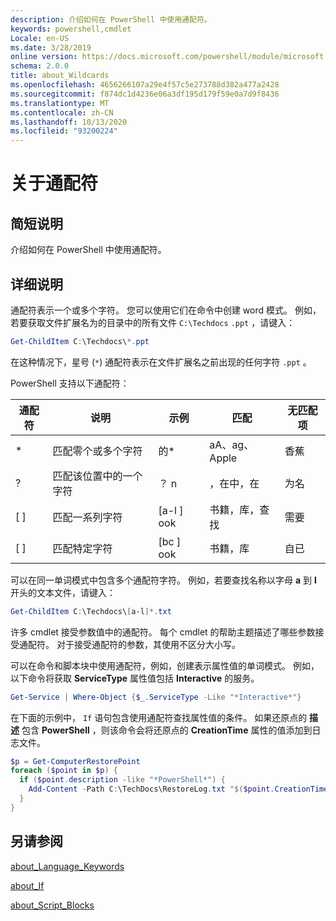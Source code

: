 ```yaml
---
description: 介绍如何在 PowerShell 中使用通配符。
keywords: powershell,cmdlet
Locale: en-US
ms.date: 3/28/2019
online version: https://docs.microsoft.com/powershell/module/microsoft.powershell.core/about/about_wildcards?view=powershell-5.1&WT.mc_id=ps-gethelp
schema: 2.0.0
title: about_Wildcards
ms.openlocfilehash: 4656266107a29e4f57c5e273788d382a477a2428
ms.sourcegitcommit: f874dc1d4236e06a3df195d179f59e0a7d9f8436
ms.translationtype: MT
ms.contentlocale: zh-CN
ms.lasthandoff: 10/13/2020
ms.locfileid: "93200224"
---
```

# <a name="about-wildcards"></a>关于通配符

## <a name="short-description"></a>简短说明

介绍如何在 PowerShell 中使用通配符。

## <a name="long-description"></a>详细说明

通配符表示一个或多个字符。 您可以使用它们在命令中创建 word 模式。 例如，若要获取文件扩展名为的目录中的所有文件 `C:\Techdocs` `.ppt` ，请键入：

```powershell
Get-ChildItem C:\Techdocs\*.ppt
```

在这种情况下，星号 (`*`) 通配符表示在文件扩展名之前出现的任何字符 `.ppt` 。

PowerShell 支持以下通配符：

|通配符|说明               |示例 |匹配        |无匹配项|
|--------|--------------------------|--------|-------------|--------|
|\*      |匹配零个或多个字符 | 的\*  | aA、ag、Apple | 香蕉 |
|?       |匹配该位置中的一个字符 | ？ n | ，在中，在 | 为名 |
|\[ \]   |匹配一系列字符 | \[a-l \] ook | 书籍，库，查找 | 需要 |
|\[ \]   |匹配特定字符 | \[bc \] ook | 书籍，库 | 自已 |

可以在同一单词模式中包含多个通配符字符。 例如，若要查找名称以字母 **a** 到 **l** 开头的文本文件，请键入：

```powershell
Get-ChildItem C:\Techdocs\[a-l]*.txt
```

许多 cmdlet 接受参数值中的通配符。 每个 cmdlet 的帮助主题描述了哪些参数接受通配符。 对于接受通配符的参数，其使用不区分大小写。

可以在命令和脚本块中使用通配符，例如，创建表示属性值的单词模式。 例如，以下命令将获取 **ServiceType** 属性值包括 **Interactive** 的服务。

```powershell
Get-Service | Where-Object {$_.ServiceType -Like "*Interactive*"}
```

在下面的示例中， `If` 语句包含使用通配符查找属性值的条件。 如果还原点的 **描述** 包含 **PowerShell** ，则该命令会将还原点的 **CreationTime** 属性的值添加到日志文件。

```powershell
$p = Get-ComputerRestorePoint
foreach ($point in $p) {
  if ($point.description -like "*PowerShell*") {
    Add-Content -Path C:\TechDocs\RestoreLog.txt "$($point.CreationTime)"
  }
}
```

## <a name="see-also"></a>另请参阅

[about_Language_Keywords](about_Language_Keywords.md)

[about_If](about_If.md)

[about_Script_Blocks](about_Script_Blocks.md)
